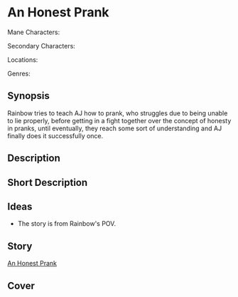# An Honest Prank

Mane Characters: 

Secondary Characters: 

Locations: 

Genres:

## Synopsis
Rainbow tries to teach AJ how to prank, who struggles due to being unable to lie properly, before getting in a fight together over the concept of honesty in pranks, until eventually, they reach some sort of understanding and AJ finally does it successfully once.

## Description


## Short Description


## Ideas
- The story is from Rainbow's POV.

## Story
[An Honest Prank](./an-honest-prank.md)

## Cover

